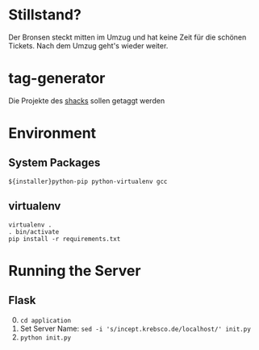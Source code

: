 Stillstand?
===========

Der Bronsen steckt mitten im Umzug und hat keine Zeit für die schönen Tickets. Nach dem Umzug geht's wieder weiter.

tag-generator
=============

Die Projekte des [shacks](http://shackspace.de/) sollen getaggt werden

Environment
===========

System Packages
---------------
```
${installer}python-pip python-virtualenv gcc
```
virtualenv
---------
```
virtualenv .
. bin/activate
pip install -r requirements.txt
```

Running the Server
=================

Flask
-----
0. ```cd application```
1. Set Server Name:
  ```sed -i 's/incept.krebsco.de/localhost/' init.py```
2. ```python init.py```

